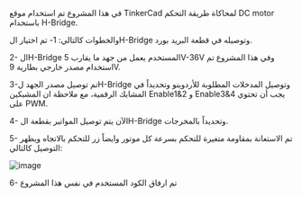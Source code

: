 في هذا المشروع تم استخدام موقع TinkerCad لمحاكاة طريقة التحكم DC motor باستخدام H-Bridge.

والخطوات كالتالي:
1- تم اختيار الH-Bridge وتوصيله في قطعة البريد بورد.

2- الH-Bridge المستخدم يعمل من جهد ما يقارب 5V-36V وفي هذا المشروع تم استخدام مصدر خارجي بطارية 9V.

3-تم توصيل مصدر الجهد لH-Bridge وتوصيل المدخلات المطلوبة للأردوينو وتحديداً في المشابك الرقمية، مع ملاحظة ان المشبكين Enable1&2 و Enable3&4 يجب أن تحتوي على PWM.

4- الآن يتم توصيل المواتير بقطعة الH-Bridge وتحديداً بالمخرجات.

5- تم الاستعانة بمقاومة متغيرة للتحكم بسرعة كل موتور وايضاً زر للتحكم بالاتجاه ويظهر التوصيل كالتالي:

![image](https://github.com/user-attachments/assets/c9374a9f-60d2-4e93-9919-99dc413bf6dd)

6- تم ارفاق الكود المستخدم في نفس هذا المشروع
